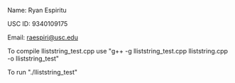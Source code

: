 Name: Ryan Espiritu

USC ID: 9340109175

Email: raespiri@usc.edu

To compile lliststring_test.cpp use 
"g++ -g lliststring_test.cpp lliststring.cpp -o lliststring_test"

To run "./lliststring_test"

